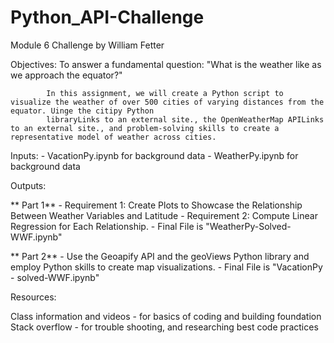 # Python_API-Challenge
Module 6 Challenge by William Fetter

Objectives: To answer a fundamental question: "What is the weather like as we approach the equator?"

            In this assignment, we will create a Python script to visualize the weather of over 500 cities of varying distances from the equator. Uinge the citipy Python   
            libraryLinks to an external site., the OpenWeatherMap APILinks to an external site., and problem-solving skills to create a representative model of weather across cities.

Inputs: 
     - VacationPy.ipynb for background data
     - WeatherPy.ipynb for background data

Outputs:

  **  Part 1**
    - Requirement 1: Create Plots to Showcase the Relationship Between Weather Variables and Latitude
    - Requirement 2: Compute Linear Regression for Each Relationship. 
    - Final File is "WeatherPy-Solved-WWF.ipynb"

  **  Part 2**
    - Use the Geoapify API and the geoViews Python library and employ Python skills to create map visualizations.
    - Final File is "VacationPy - solved-WWF.ipynb"

Resources:

Class information and videos - for basics of coding and building foundation
Stack overflow - for trouble shooting, and researching best code practices

